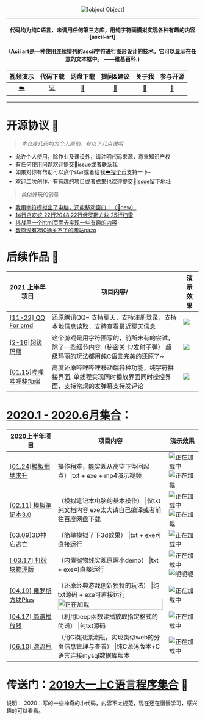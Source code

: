 
<div align="center">
  
  ![[object Object]](https://socialify.git.ci/404name/winter/image?description=1&descriptionEditable=C%E8%AF%AD%E8%A8%80%E5%AD%97%E7%AC%A6%E6%A8%A1%E6%8B%9F%E3%80%90%E8%B6%85%E7%BA%A7%E7%8E%9B%E4%B8%BD%E3%80%91%E3%80%90%E4%BF%84%E7%BD%97%E6%96%AF%E6%96%B9%E5%9D%97%E3%80%91%E3%80%90%E5%93%94%E5%93%A9%E5%93%94%E5%93%A9%E7%A7%BB%E5%8A%A8%E7%AB%AF%E3%80%91%E3%80%90%E7%AC%94%E8%AE%B0%E6%9C%AC%E7%94%B5%E8%84%91%E3%80%91%EF%BC%9B%E5%A4%A7%E4%B8%80%E5%AF%92%E5%81%87%E4%B8%AA%E4%BA%BA%E4%BD%9C%E5%93%81%E9%9B%86-%5B%E5%96%9C%E6%AC%A2%E7%9A%84%E8%AF%9D%E5%8F%AF%E4%BB%A5%E7%82%B9%E4%B8%AAstar%E5%96%94%F0%9F%98%9D%5D&font=Rokkitt&forks=1&issues=1&language=1&owner=1&pattern=Circuit%20Board&stargazers=1&theme=Dark)
  
 ---
<h4 align="center">代码均为纯C语言，未调用任何第三方库，用纯字符画模拟实现各种有趣的内容[ascil-art]</h4>
  <h4 align="center">(Acii art是一种使用连续排列的ascii字符进行图形设计的技术。它可以显示在任意的文本框中。 ——维基百科.)</h4>
  
|视频演示|代码下载|网盘下载|提问&建议| 关于我 |参与开源 |
| :---------------------------------------------------------------------------------------: | :----------------------------------------------------------------------------: | :-------------------------------------------------------------------: | :----------------------------------------------------------------------------: | :----------------------------------------------------------: | :----------------------------------------------:  |
| [☁️](https://space.bilibili.com/29209613/channel/collectiondetail?sid=68276) | [💻](https://github.com/404name/winter/archive/refs/tags/1.0.0.zip) | [💾](https://pan.baidu.com/s/18jpyOxNvcGG7tfqEALL0lQ?pwd=vinz) | [🎨](https://github.com/404name/winter/issues/new?title=%E7%BB%99%E5%87%BA%E4%BD%A0%E7%9A%84%E5%BB%BA%E8%AE%AE/%E9%97%AE%E9%A2%98) | [🔧](https://www.yuque.com/404name) | [🐍](https://github.com/404name/winter/fork) | 

</div>



---
# 开源协议 🚀
> *本仓库代码均为个人原创，有以下几点说明*

- 允许个人使用，除作业及课设外，请注明代码来源，尊重知识产权
- 有任何使用问题欢迎提交[🎨issue](https://github.com/404name/winter/issues/new?title=%E7%BB%99%E5%87%BA%E4%BD%A0%E7%9A%84%E5%BB%BA%E8%AE%AE/%E9%97%AE%E9%A2%98)或者联系我
- 如果对你有帮助可以点个star或者给我[☁️投个币](https://space.bilibili.com/29209613/channel/collectiondetail?sid=68276)支持一下~
- 欢迎二次创作，有有趣的项目或者成果也欢迎提交[🎨issue](https://github.com/404name/winter/issues/new?title=%E9%A1%B9%E7%9B%AE%E5%86%85%E5%AE%B9+%E5%9C%B0%E5%9D%80+%E6%8F%8F%E8%BF%B0)留下地址

> 类似好玩的创意
- [我用字符模拟出了电脑，还能移动窗口！（🚀new）](https://www.bilibili.com/video/BV1Sh411H7s6?spm_id_from=333.999.0.0)
- [14行贪吃蛇 22行2048 22行俄罗斯方块 25行扫雷](https://github.com/RainbowRoad1/Cgame)
- [挑战用一个html页面去实现一些有趣的内容](https://onehtmlpagechallenge.com/)
- [智商没有250通关不了的网站nazo](https://nazo.one-story.cn/)

# 后续作品 🎨	

2021 上半年项目                                                                                                                        | 项目内容/                                                          | 演示效果                                                                                                        |
| --------------------------------------------------------------------------------------------------------------------------------- | ------------------------------------------------------------- | ----------------------------------------------------------------------------------------------------------- |
|[ [11-22] QQ For cmd ](https://www.bilibili.com/video/BV1Mf4y1M7EK)                                                                                                                      | 还原腾讯QQ~ 支持聊天，支持注册登录，支持本地信息读取，支持查看最近聊天信息| ![](https://cdn.nlark.com/yuque/0/2021/gif/21375831/1637585343032-06cbc507-a4c3-4689-858f-b2cd7c64772b.gif) |
|[ [2-16]超级玛丽 ](https://www.bilibili.com/video/BV1EX4y157n2?spm_id_from=333.999.0.0)                                                                                                                      | 这个游戏是用字符画写的，前所未有的尝试，除了一些细节内容（秘密关卡/发射子弹） 超级玛丽的玩法都用纯C语言完美的还原了~ | ![](https://img-blog.csdnimg.cn/img_convert/00cfea100193665815e3abbb2f6fe012.gif) |
| [[01.15]哔哩哔哩移动端](https://www.bilibili.com/video/BV1s54y1s7xE?spm_id_from=333.999.0.0F) | 高度还原哔哩哔哩移动端各种功能，纯字符拼接界面, 单线程实现同时播放界面同时操控界面，支持常规的发弹幕支持发评论                                       | ![](https://img-blog.csdnimg.cn/img_convert/40124b9e7f9bac0ee16f31801fdb1247.gif)


# [2020.1 - 2020.6月集合](https://github.com/404name/winter)：

| 2020上半年项目         | 项目内容                                                     | 演示效果 |
| ---------------------- | ------------------------------------------------------------ | -------- |
| [\[01.24\]模拟掘地求升](https://github.com/404name/winter/tree/master/%E6%8E%98%E5%9C%B0%E6%B1%82%E5%8D%87)    | 操作稍难，能实现从高空下坠回起点）\|txt + exe + mp4演示视频   |      ![正在加载中 ](https://img-blog.csdnimg.cn/20201214110151201.png?x-oss-process=image/watermark,type_ZmFuZ3poZW5naGVpdGk,shadow_10,text_aHR0cHM6Ly9ibG9nLmNzZG4ubmV0L3dlaXhpbl80NTU5MDg3Mg==,size_16,color_FFFFFF,t_70#pic_center) ![正在加載](https://img-blog.csdnimg.cn/2021010419423685.gif)  |
| [\[02.11\] 模拟笔记本3.0](https://github.com/404name/winter/tree/master/%E6%A8%A1%E6%8B%9F%E7%AC%94%E8%AE%B0%E6%9C%AC)  | （模拟笔记本电脑的基本操作） \|仅txt纯文档内容 exe太大请自己编译或者前往百度网盘下载|    ![正在加载中 ](https://img-blog.csdnimg.cn/20201214110222194.png?x-oss-process=image/watermark,type_ZmFuZ3poZW5naGVpdGk,shadow_10,text_aHR0cHM6Ly9ibG9nLmNzZG4ubmV0L3dlaXhpbl80NTU5MDg3Mg==,size_16,color_FFFFFF,t_70#pic_center)   ![正在加載](https://img-blog.csdnimg.cn/2021010419443540.gif)    |
| [\[03.09\]3D神庙逃亡](https://github.com/404name/winter/tree/master/%E7%A5%9E%E5%BA%99%E9%80%83%E4%BA%A1)      | （简单模拟了下3d效果） \|txt + exe可直接运行                 |   ![正在加载中 ](https://img-blog.csdnimg.cn/20201214110346959.png?x-oss-process=image/watermark,type_ZmFuZ3poZW5naGVpdGk,shadow_10,text_aHR0cHM6Ly9ibG9nLmNzZG4ubmV0L3dlaXhpbl80NTU5MDg3Mg==,size_16,color_FFFFFF,t_70#pic_center)       |
| [\[ 03.17\] 打砖块物理版](https://github.com/404name/winter/tree/master/%E6%89%93%E7%A0%96%E5%9D%97%E7%89%A9%E7%90%86%E7%89%88)  | （内置抛物线实现原理小demo） \|txt + exe可直接运行         |    ![正在加载中 ](https://img-blog.csdnimg.cn/20201214110013644.png?x-oss-process=image/watermark,type_ZmFuZ3poZW5naGVpdGk,shadow_10,text_aHR0cHM6Ly9ibG9nLmNzZG4ubmV0L3dlaXhpbl80NTU5MDg3Mg==,size_16,color_FFFFFF,t_70)    <img src="https://img-blog.csdnimg.cn/20210104194815314.gif#pic_center" alt="呃呃呃"  />    |
| [\[04.10\] 俄罗斯方块Plus](https://github.com/404name/winter/tree/master/%E4%BF%84%E7%BD%97%E6%96%AF%E6%96%B9%E5%9D%97Plus) | （还原经典游戏创新独特的玩法） \|纯txt源码 + exe可直接运行 <img src="https://img-blog.csdnimg.cn/2021010419485471.gif" alt="正在加載" style="width: 100%;float:left" />   |     <img src="https://img-blog.csdnimg.cn/20201214110013607.png?x-oss-process=image/watermark,type_ZmFuZ3poZW5naGVpdGk,shadow_10,text_aHR0cHM6Ly9ibG9nLmNzZG4ubmV0L3dlaXhpbl80NTU5MDg3Mg==,size_16,color_FFFFFF,t_70" alt="正在加载中 "  />   |
| [\[04.17\] 简谱播放器](https://github.com/404name/winter/tree/master/%E7%AE%80%E8%B0%B1%E6%92%AD%E6%94%BE%E5%99%A8/C%E9%9F%B3%E4%B9%90%E9%9F%B3%E4%B9%90)     | （利用beep函数读播放取指定格式的简谱） \|纯txt源码           |          ![正在加载中 ](https://img-blog.csdnimg.cn/20201214110553107.png?x-oss-process=image/watermark,type_ZmFuZ3poZW5naGVpdGk,shadow_10,text_aHR0cHM6Ly9ibG9nLmNzZG4ubmV0L3dlaXhpbl80NTU5MDg3Mg==,size_16,color_FFFFFF,t_70#pic_center)|
| [\[06.10\] 漂流瓶](https://github.com/404name/winter/tree/master/%E6%BC%82%E6%B5%81%E7%93%B6)         | （用C模拟漂流瓶，实现类似web的分页信息管理与查看） \|纯C源码版本+C语言连接mysql数据库版本 |      ![正在加载中 ](https://img-blog.csdnimg.cn/20201214110013650.png?x-oss-process=image/watermark,type_ZmFuZ3poZW5naGVpdGk,shadow_10,text_aHR0cHM6Ly9ibG9nLmNzZG4ubmV0L3dlaXhpbl80NTU5MDg3Mg==,size_16,color_FFFFFF,t_70)    |

# 传送门：[2019大一上C语言程序集合](https://github.com/404name/C-game) 🔧



说明：
2020：写的一些神奇的小代码，内容不太规范，现在还在慢慢学习，感兴趣的可以看看。


